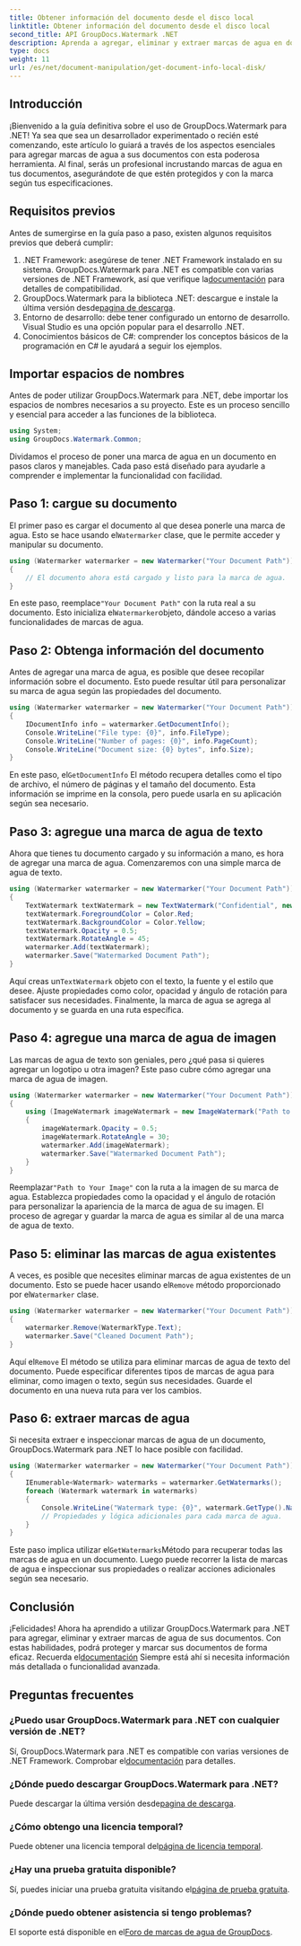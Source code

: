 ```yaml
---
title: Obtener información del documento desde el disco local
linktitle: Obtener información del documento desde el disco local
second_title: API GroupDocs.Watermark .NET
description: Aprenda a agregar, eliminar y extraer marcas de agua en documentos usando GroupDocs Watermark para .NET con esta guía completa paso a paso.
type: docs
weight: 11
url: /es/net/document-manipulation/get-document-info-local-disk/
---
```

## Introducción
¡Bienvenido a la guía definitiva sobre el uso de GroupDocs.Watermark para .NET! Ya sea que sea un desarrollador experimentado o recién esté comenzando, este artículo lo guiará a través de los aspectos esenciales para agregar marcas de agua a sus documentos con esta poderosa herramienta. Al final, serás un profesional incrustando marcas de agua en tus documentos, asegurándote de que estén protegidos y con la marca según tus especificaciones.
## Requisitos previos
Antes de sumergirse en la guía paso a paso, existen algunos requisitos previos que deberá cumplir:
1.  .NET Framework: asegúrese de tener .NET Framework instalado en su sistema. GroupDocs.Watermark para .NET es compatible con varias versiones de .NET Framework, así que verifique la[documentación](https://reference.groupdocs.com/Watermark/net/) para detalles de compatibilidad.
2.  GroupDocs.Watermark para la biblioteca .NET: descargue e instale la última versión desde[pagina de descarga](https://releases.groupdocs.com/Watermark/net/).
3. Entorno de desarrollo: debe tener configurado un entorno de desarrollo. Visual Studio es una opción popular para el desarrollo .NET.
4. Conocimientos básicos de C#: comprender los conceptos básicos de la programación en C# le ayudará a seguir los ejemplos.
## Importar espacios de nombres
Antes de poder utilizar GroupDocs.Watermark para .NET, debe importar los espacios de nombres necesarios a su proyecto. Este es un proceso sencillo y esencial para acceder a las funciones de la biblioteca.
```csharp
using System;
using GroupDocs.Watermark.Common;
```
Dividamos el proceso de poner una marca de agua en un documento en pasos claros y manejables. Cada paso está diseñado para ayudarle a comprender e implementar la funcionalidad con facilidad.
## Paso 1: cargue su documento
 El primer paso es cargar el documento al que desea ponerle una marca de agua. Esto se hace usando el`Watermarker` clase, que le permite acceder y manipular su documento.
```csharp
using (Watermarker watermarker = new Watermarker("Your Document Path"))
{
    // El documento ahora está cargado y listo para la marca de agua.
}
```
 En este paso, reemplace`"Your Document Path"` con la ruta real a su documento. Esto inicializa el`Watermarker`objeto, dándole acceso a varias funcionalidades de marcas de agua.
## Paso 2: Obtenga información del documento
Antes de agregar una marca de agua, es posible que desee recopilar información sobre el documento. Esto puede resultar útil para personalizar su marca de agua según las propiedades del documento.

```csharp
using (Watermarker watermarker = new Watermarker("Your Document Path"))
{
    IDocumentInfo info = watermarker.GetDocumentInfo();
    Console.WriteLine("File type: {0}", info.FileType);
    Console.WriteLine("Number of pages: {0}", info.PageCount);
    Console.WriteLine("Document size: {0} bytes", info.Size);
}
```
 En este paso, el`GetDocumentInfo` El método recupera detalles como el tipo de archivo, el número de páginas y el tamaño del documento. Esta información se imprime en la consola, pero puede usarla en su aplicación según sea necesario.
## Paso 3: agregue una marca de agua de texto
Ahora que tienes tu documento cargado y su información a mano, es hora de agregar una marca de agua. Comenzaremos con una simple marca de agua de texto.

```csharp
using (Watermarker watermarker = new Watermarker("Your Document Path"))
{
    TextWatermark textWatermark = new TextWatermark("Confidential", new Font("Arial", 36));
    textWatermark.ForegroundColor = Color.Red;
    textWatermark.BackgroundColor = Color.Yellow;
    textWatermark.Opacity = 0.5;
    textWatermark.RotateAngle = 45;
    watermarker.Add(textWatermark);
    watermarker.Save("Watermarked Document Path");
}
```
 Aquí creas un`TextWatermark` objeto con el texto, la fuente y el estilo que desee. Ajuste propiedades como color, opacidad y ángulo de rotación para satisfacer sus necesidades. Finalmente, la marca de agua se agrega al documento y se guarda en una ruta específica.
## Paso 4: agregue una marca de agua de imagen
Las marcas de agua de texto son geniales, pero ¿qué pasa si quieres agregar un logotipo u otra imagen? Este paso cubre cómo agregar una marca de agua de imagen.

```csharp
using (Watermarker watermarker = new Watermarker("Your Document Path"))
{
    using (ImageWatermark imageWatermark = new ImageWatermark("Path to Your Image"))
    {
        imageWatermark.Opacity = 0.5;
        imageWatermark.RotateAngle = 30;
        watermarker.Add(imageWatermark);
        watermarker.Save("Watermarked Document Path");
    }
}
```
 Reemplazar`"Path to Your Image"` con la ruta a la imagen de su marca de agua. Establezca propiedades como la opacidad y el ángulo de rotación para personalizar la apariencia de la marca de agua de su imagen. El proceso de agregar y guardar la marca de agua es similar al de una marca de agua de texto.
## Paso 5: eliminar las marcas de agua existentes
 A veces, es posible que necesites eliminar marcas de agua existentes de un documento. Esto se puede hacer usando el`Remove` método proporcionado por el`Watermarker` clase.

```csharp
using (Watermarker watermarker = new Watermarker("Your Document Path"))
{
    watermarker.Remove(WatermarkType.Text);
    watermarker.Save("Cleaned Document Path");
}
```
 Aquí el`Remove` El método se utiliza para eliminar marcas de agua de texto del documento. Puede especificar diferentes tipos de marcas de agua para eliminar, como imagen o texto, según sus necesidades. Guarde el documento en una nueva ruta para ver los cambios.
## Paso 6: extraer marcas de agua
Si necesita extraer e inspeccionar marcas de agua de un documento, GroupDocs.Watermark para .NET lo hace posible con facilidad.

```csharp
using (Watermarker watermarker = new Watermarker("Your Document Path"))
{
    IEnumerable<Watermark> watermarks = watermarker.GetWatermarks();
    foreach (Watermark watermark in watermarks)
    {
        Console.WriteLine("Watermark type: {0}", watermark.GetType().Name);
        // Propiedades y lógica adicionales para cada marca de agua.
    }
}
```
 Este paso implica utilizar el`GetWatermarks`Método para recuperar todas las marcas de agua en un documento. Luego puede recorrer la lista de marcas de agua e inspeccionar sus propiedades o realizar acciones adicionales según sea necesario.
## Conclusión
 ¡Felicidades! Ahora ha aprendido a utilizar GroupDocs.Watermark para .NET para agregar, eliminar y extraer marcas de agua de sus documentos. Con estas habilidades, podrá proteger y marcar sus documentos de forma eficaz. Recuerda el[documentación](https://reference.groupdocs.com/Watermark/net/) Siempre está ahí si necesita información más detallada o funcionalidad avanzada.
## Preguntas frecuentes
### ¿Puedo usar GroupDocs.Watermark para .NET con cualquier versión de .NET?
 Sí, GroupDocs.Watermark para .NET es compatible con varias versiones de .NET Framework. Comprobar el[documentación](https://reference.groupdocs.com/Watermark/net/) para detalles.
### ¿Dónde puedo descargar GroupDocs.Watermark para .NET?
 Puede descargar la última versión desde[pagina de descarga](https://releases.groupdocs.com/Watermark/net/).
### ¿Cómo obtengo una licencia temporal?
 Puede obtener una licencia temporal del[página de licencia temporal](https://purchase.groupdocs.com/temporary-license/).
### ¿Hay una prueba gratuita disponible?
 Sí, puedes iniciar una prueba gratuita visitando el[página de prueba gratuita](https://releases.groupdocs.com/).
### ¿Dónde puedo obtener asistencia si tengo problemas?
 El soporte está disponible en el[Foro de marcas de agua de GroupDocs](https://forum.groupdocs.com/c/watermark/19).